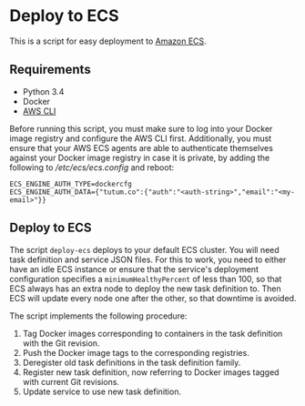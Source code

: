 # Deploy to ECS
This is a script for easy deployment to [Amazon ECS](http://docs.aws.amazon.com/AmazonECS/latest/developerguide/Welcome.html).

## Requirements
- Python 3.4
- Docker
- [AWS CLI](https://aws.amazon.com/cli/)

Before running this script, you must make sure to log into your Docker image registry and configure
the AWS CLI first. Additionally, you must ensure that your AWS ECS agents are able to authenticate
themselves against your Docker image registry in case it is private, by adding the following to
*/etc/ecs/ecs.config* and reboot:

    ECS_ENGINE_AUTH_TYPE=dockercfg
    ECS_ENGINE_AUTH_DATA={"tutum.co":{"auth":"<auth-string>","email":"<my-email>"}}

## Deploy to ECS
The script `deploy-ecs` deploys to your default ECS cluster. You will need task definition and
service JSON files. For this to work, you need to either have an idle ECS instance or ensure that
the service's deployment configuration specifies a `minimumHealthyPercent` of less than 100, so that
ECS always has an extra node to deploy the new task definition to. Then ECS will update every node
one after the other, so that downtime is avoided.

The script implements the following procedure:

1. Tag Docker images corresponding to containers in the task definition with the Git revision.
2. Push the Docker image tags to the corresponding registries.
3. Deregister old task definitions in the task definition family.
4. Register new task definition, now referring to Docker images tagged with current Git revisions.
5. Update service to use new task definition.
